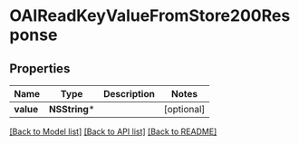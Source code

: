 # OAIReadKeyValueFromStore200Response

## Properties
Name | Type | Description | Notes
------------ | ------------- | ------------- | -------------
**value** | **NSString*** |  | [optional] 

[[Back to Model list]](../README.md#documentation-for-models) [[Back to API list]](../README.md#documentation-for-api-endpoints) [[Back to README]](../README.md)


